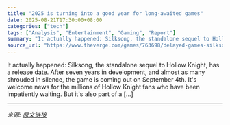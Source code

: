 ```yaml
---
title: "2025 is turning into a good year for long-awaited games"
date: 2025-08-21T17:30:00+08:00
categories: ["tech"]
tags: ["Analysis", "Entertainment", "Gaming", "Report"]
summary: "It actually happened: Silksong, the standalone sequel to Hollow Knight, has a release date. After seven years in development, and almost as many shrouded in silence, the game is coming out on Septembe"
source_url: "https://www.theverge.com/games/763698/delayed-games-silksong-metroid-prime-4-2025"
---
```


It actually happened: Silksong, the standalone sequel to Hollow Knight, has a release date. After seven years in development, and almost as many shrouded in silence, the game is coming out on September 4th. It's welcome news for the millions of Hollow Knight fans who have been impatiently waiting. But it's also part of a [&#8230;]

---

*来源: [原文链接](https://www.theverge.com/games/763698/delayed-games-silksong-metroid-prime-4-2025)*
